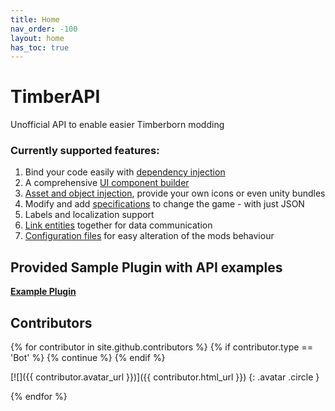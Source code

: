 ```yaml
---
title: Home
nav_order: -100
layout: home
has_toc: true
---
```


# TimberAPI
Unofficial API to enable easier Timberborn modding

### Currently supported features:
1. Bind your code easily with [dependency injection](/dependency_injection/)
1. A comprehensive [UI component builder](/ui_builder/)
1. [Asset and object injection](/custom_assets/), provide your own icons or even unity bundles
1. Modify and add [specifications](/specifications/) to change the game - with just JSON
1. Labels and localization support
1. [Link entities](/timberapi/) together for data communication
1. [Configuration files](/config/) for easy alteration of the mods behaviour

## Provided Sample Plugin with API examples
**[Example Plugin](https://github.com/Timberborn-Modding-Central/TimberAPI/tree/main/Examples)**

## Contributors

{% for contributor in site.github.contributors %}
    {% if contributor.type == 'Bot' %}
        {% continue %}
    {% endif %}


[![]({{ contributor.avatar_url }})]({{ contributor.html_url }})
{: .avatar .circle }


{% endfor %}
